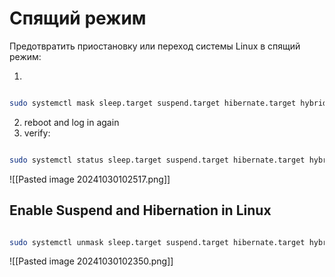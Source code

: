 
# Спящий режим 

Предотвратить приостановку или переход системы Linux в спящий режим:

1. 
```bash 

sudo systemctl mask sleep.target suspend.target hibernate.target hybrid-sleep.target

```
2. reboot and log in again
3. verify:
```bash 

sudo systemctl status sleep.target suspend.target hibernate.target hybrid-sleep.target

```

![[Pasted image 20241030102517.png]]


## Enable Suspend and Hibernation in Linux

```bash 

sudo systemctl unmask sleep.target suspend.target hibernate.target hybrid-sleep.target

```


![[Pasted image 20241030102350.png]]

